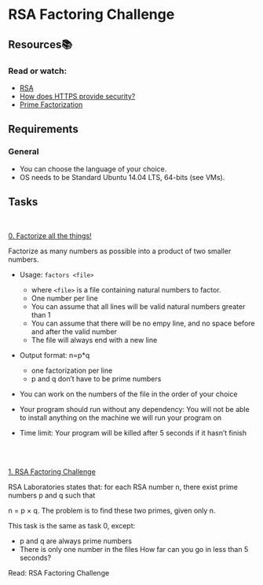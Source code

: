 # RSA Factoring Challenge

## Resources:books:
### Read or watch:
* [RSA](https://en.wikipedia.org/wiki/RSA_cryptosystem%29)
* [How does HTTPS provide security?](https://stackoverflow.com/questions/3968095/how-does-https-provide-security)
* [Prime Factorization](https://privacycanada.net/mathematics/prime-factorization/)

## Requirements
### General
* You can choose the language of your choice.
* OS needs to be Standard Ubuntu 14.04 LTS, 64-bits (see VMs).


## Tasks
<br>

[0. Factorize all the things!]()

Factorize as many numbers as possible into a product of two smaller numbers.

* Usage: `factors <file>`

    * where `<file>` is a file containing natural numbers to factor.
    * One number per line
    * You can assume that all lines will be valid natural numbers greater than 1
    * You can assume that there will be no empy line, and no space before and after the valid number
    * The file will always end with a new line

* Output format: n=p*q

    * one factorization per line
    * p and q don’t have to be prime numbers

* You can work on the numbers of the file in the order of your choice
* Your program should run without any dependency: You will not be able to install anything on the machine we will run your program on
* Time limit: Your program will be killed after 5 seconds if it hasn’t finish

<br>
<br>

[1. RSA Factoring Challenge]()

RSA Laboratories states that: for each RSA number n, there exist prime numbers p and q such that

n = p × q. The problem is to find these two primes, given only n.

This task is the same as task 0, except:

* p and q are always prime numbers
* There is only one number in the files
How far can you go in less than 5 seconds?

Read: RSA Factoring Challenge
